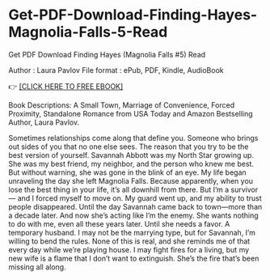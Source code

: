 # Get-PDF-Download-Finding-Hayes-Magnolia-Falls-5-Read
Get PDF Download Finding Hayes (Magnolia Falls #5) Read


Author : Laura Pavlov
File format : ePub, PDF, Kindle, AudioBook

👉 [[CLICK HERE TO FREE EBOOK]](https://slicefile.web.app/lohkan/204873146-finding-hayes)

Book Descriptions:
A Small Town, Marriage of Convenience, Forced Proximity, Standalone Romance from USA Today and Amazon Bestselling Author, Laura Pavlov.

Sometimes relationships come along that define you.
Someone who brings out sides of you that no one else sees.
The reason that you try to be the best version of yourself.
Savannah Abbott was my North Star growing up.
She was my best friend, my neighbor, and the person who knew me best.
But without warning, she was gone in the blink of an eye.
My life began unraveling the day she left Magnolia Falls.
Because apparently, when you lose the best thing in your life, it’s all downhill from there.
But I’m a survivor— and I forced myself to move on.
My guard went up, and my ability to trust people disappeared.
Until the day Savannah came back to town—more than a decade later.
And now she’s acting like I’m the enemy.
She wants nothing to do with me, even all these years later.
Until she needs a favor.
A temporary husband.
I may not be the marrying type, but for Savannah, I’m willing to bend the rules.
None of this is real, and she reminds me of that every day while we’re playing house.
I may fight fires for a living, but my new wife is a flame that I don’t want to extinguish.
She’s the fire that’s been missing all along.
